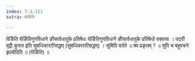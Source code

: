 ```yaml
---
index: 7.3.111
sutra: घेर्ङिति

---
```

घेर्ङिति घेर्ङितिगुणविधाने ङीसार्वधातुके प्रतिषेधः घेर्ङितिगुणविधाने ङीसार्वधातुके प्रतिषेधो वक्तव्यः । पट्वी मृद्वी कुरुत इति सुबधिकारात्सिद्धम् (सुबधिकारात्सिद्धम्) । सुबिति वर्तते ॥ क्व प्रकृतम् ? ॥ सुपि च बहुवचने झल्येदिति ॥ (घेर्ङिति) ॥